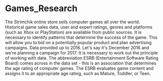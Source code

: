 # Games_Research
The Strimchik online store sells computer games all over the world. Historical game sales data, user and expert ratings, genres and platforms (such as Xbox or PlayStation) are available from public sources. It is necessary to identify patterns that determine the success of the game. This will allow you to bid on a potentially popular product and plan advertising campaigns.  Data provided up to 2016. Let's say it's December 2016 and we're planning a campaign for 2017. It is necessary to work out the principle of working with data.  The abbreviation ESRB (Entertainment Software Rating Board) comes across in the data set - this is an association that determines the age rating of computer games. The ESRB evaluates game content and assigns it to an appropriate age rating, such as Mature, Toddler, or Teen.
